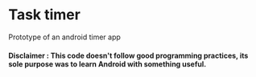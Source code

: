 # Task timer

Prototype of an android timer app

#### Disclaimer : This code doesn't follow good programming practices, its sole purpose was to learn Android with something useful.
